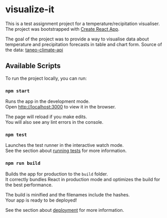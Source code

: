 # visualize-it

This is a test assignment project for a temperature/recipitation visualiser.
The project was bootstrapped with [Create React App](https://github.com/facebook/create-react-app).

The goal of the project was to provide a way to visualise data about temperature and precipitation forecasts in table and chart form.
Source of the data: [taneo-climate-api](https://github.com/dKustura/taneo-climate-api/blob/main/README.md)

## Available Scripts

To run the project locally, you can run:

### `npm start`

Runs the app in the development mode.\
Open [http://localhost:3000](http://localhost:3000) to view it in the browser.

The page will reload if you make edits.\
You will also see any lint errors in the console.

### `npm test`

Launches the test runner in the interactive watch mode.\
See the section about [running tests](https://facebook.github.io/create-react-app/docs/running-tests) for more information.

### `npm run build`

Builds the app for production to the `build` folder.\
It correctly bundles React in production mode and optimizes the build for the best performance.

The build is minified and the filenames include the hashes.\
Your app is ready to be deployed!

See the section about [deployment](https://facebook.github.io/create-react-app/docs/deployment) for more information.
